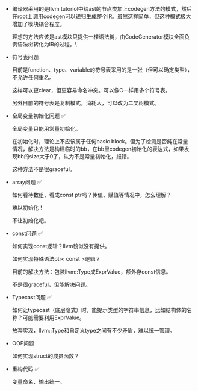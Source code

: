- 编译器采用的是llvm tutoriol中给ast的节点类加上codegen方法的模式，然后在root上调用codegen可以递归生成整个IR。虽然这样简单，但这种模式极大增加了模块耦合程度。

    理想的方法应该是ast模块只提供一棵语法树，由CodeGenerator模块全面负责语法树转化为IR的过程。\
    
- 符号表问题

  目前是function、type、variable的符号表采用的是一张（但可以确定类型），不允许任何重名。
  
  这样可以更clear，但更容易命名冲突。可以像C一样用多个符号表。
  
  另外目前的符号表是复制模式，消耗大，可以改为二叉树模式。
  
- 全局变量初始化问题 ✅

    全局变量只能用常量初始化。

    在初始化时，理论上不应该属于任何basic block。但为了检测是否纯在常量情况，解决方法是构建临时的bb，在bb里codegen初始化的表达式，如果发现bb的size大于0了，认为不是常量初始化，报错。

    这种方法不是很graceful。

- array问题 ✅

    如何看待数组，看成const ptr吗？传值、赋值等情况中，怎么理解？

    难以初始化！

    不让初始化吧。

- const问题 ✅

    如何实现const逻辑？llvm貌似没有提供。

    如何实现特殊语法ptr< const >逻辑？

    目前的解决方法：包装llvm::Type成ExprValue，额外存const信息。

    不是很graceful，但能解决问题。

- Typecast问题 ✅ 

    如何让typecast（底层隐式）时，能提示类型的字符串信息，比如结构体的名称？可能需要利用ExprValue。

    放弃实现，llvm::Type和自定义type之间有不少矛盾，难以统一管理。

- OOP问题

    如何实现struct的成员函数？
    
- 重构代码 ✅

    变量命名、输出统一。